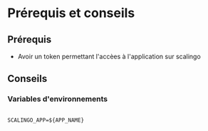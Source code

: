 # Prérequis et conseils

## Prérequis

 * Avoir un token permettant l'accèes à l'application sur scalingo

## Conseils

### Variables d'environnements

```env

SCALINGO_APP=${APP_NAME}

```